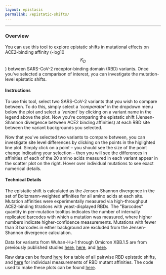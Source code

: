 ```yaml
---
layout: epistasis
permalink: /epistatic-shifts/
---
```


---


### Overview 

You can use this tool to explore epistatic shifts in mutational effects on ACE2-binding affinity (-log10 $$K_D$$) between SARS-CoV-2 receptor-binding domain (RBD) variants. Once you've selected a comparison of interest, you can investigate the mutation-level epistatic shifts. 

#### Instructions

To use this tool, select two SARS-CoV-2 variants that you wish to compare between. To do this, simply select a *'comparator'* in the dropdown menu below the plot and select a *'variant'* by clicking on a variant name in the legend above the plot. Now you're comparing the epistatic shift (Jensen-Shannon divergence between ACE2 binding affinities) at each RBD site between the variant backgrounds you selected. 

Now that you've selected two variants to compare between, you can investigate site level differences by clicking on the points in the higlighted line plot. Simply click on a point – you should see the size of the point change indicating your selection – then you will see the differences in affinities of each of the 20 amino acids measured in each variant appear in the scatter plot on the right. Hover over individual mutations to see exact numerical details.

#### Technical Details

The epistatic shift is calculated as the Jensen-Shannon divergence in the set of Boltzmann-weighted affinities for all amino acids at each site. Mutation affinities were experimentally measured via high-throughput ACE2-binding titrations with yeast-displayed RBDs. The "Barcodes" quantity in per-mutation tooltips indicates the number of internally replicated barcodes with which a mutation was measured, where higher numbers indicate higher-confidence measurements. Mutations with fewer than 3 barcodes in either background are excluded from the Jensen-Shannon divergence calculation.

Data for variants from Wuhan-Hu-1 through Omicron XBB.1.5 are from previously published studies [here](https://www.science.org/doi/10.1126/science.abo7896), [here](https://journals.plos.org/plospathogens/article?id=10.1371/journal.ppat.1010951), and [here](https://journals.plos.org/plospathogens/article?id=10.1371/journal.ppat.1011901).


Raw data can be found [here](https://github.com/tstarrlab/SARS-CoV-2-RBD_DMS_Omicron-EG5-FLip-BA286/blob/main/results/epistatic_shifts/JSD_by_target.csv) for a table of all pairwise RBD epistatic shifts, and [here](https://github.com/tstarrlab/SARS-CoV-2-RBD_DMS_Omicron-EG5-FLip-BA286/blob/main/results/final_variant_scores/final_variant_scores.csv) for individual measurements of RBD mutant affinities. The code used to make these plots can be found [here](https://github.com/tstarrlab/SARS-CoV-2-RBD_DMS_Omicron-EG5-FLip-BA286/blob/main/Epistatic-Shifts-Interactive-Visualization.ipynb).
